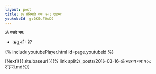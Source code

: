 ```yaml
---
layout: post
title: ॐ संधिमाते नमः १०८ टाइम्स
youtubeId: goBK5uF0sDE
---
```

 
 
 ॐ रुतवे नमः  
 
 -  ऋतु कौन है? 
 
  
 
  
 
 
 
 
 
 


{% include youtubePlayer.html id=page.youtubeId %}
 
[Next]({{ site.baseurl }}{% link  split2/_posts/2016-03-16-ॐ सतराय नमः १०८ टाइम्स.md%})
 

